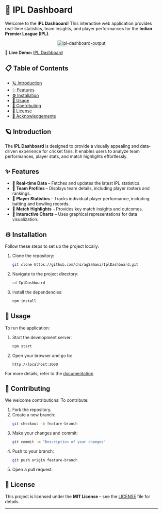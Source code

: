 # 🏏 IPL Dashboard  

Welcome to the **IPL Dashboard**! This interactive web application provides real-time statistics, team insights, and player performances for the **Indian Premier League (IPL)**.  

<div style="text-align: center;">
    <img src="https://assets.ccbp.in/frontend/content/react-js/ipl-dashboard-output-v2.gif" alt="ipl-dashboard-output" style="max-width:70%;box-shadow:0 2.8px 2.2px rgba(0, 0, 0, 0.12)">
</div>  

🔗 **Live Demo:** [IPL Dashboard](https://chiragdashboard.ccbp.tech/)  

## 📋 Table of Contents  

- [🪐 Introduction](#introduction)  
- [✨ Features](#features)  
- [⚙️ Installation](#installation)  
- [🚀 Usage](#usage)  
- [🤝 Contributing](#contributing)  
- [📜 License](#license)  
- [🙏 Acknowledgements](#acknowledgements)  

## 🪐 Introduction  

The **IPL Dashboard** is designed to provide a visually appealing and data-driven experience for cricket fans. It enables users to analyze team performances, player stats, and match highlights effortlessly.  

## ✨ Features  

- 🌟 **Real-time Data** – Fetches and updates the latest IPL statistics.  
- 🌟 **Team Profiles** – Displays team details, including player rosters and rankings.  
- 🌟 **Player Statistics** – Tracks individual player performance, including batting and bowling records.  
- 🌟 **Match Highlights** – Provides key match insights and outcomes.  
- 🌟 **Interactive Charts** – Uses graphical representations for data visualization.  

## ⚙️ Installation  

Follow these steps to set up the project locally:  

1. Clone the repository:  
    ```bash
    git clone https://github.com/chiragSahani/IplDashboard.git
    ```  
2. Navigate to the project directory:  
    ```bash
    cd IplDashboard
    ```  
3. Install the dependencies:  
    ```bash
    npm install
    ```  

## 🚀 Usage  

To run the application:  

1. Start the development server:  
    ```bash
    npm start
    ```  
2. Open your browser and go to:  
    ```
    http://localhost:3000
    ```  

For more details, refer to the [documentation](#).  

## 🤝 Contributing  

We welcome contributions! To contribute:  

1. Fork the repository.  
2. Create a new branch:  
    ```bash
    git checkout -b feature-branch
    ```  
3. Make your changes and commit:  
    ```bash
    git commit -m "Description of your changes"
    ```  
4. Push to your branch:  
    ```bash
    git push origin feature-branch
    ```  
5. Open a pull request.  

## 📜 License  

This project is licensed under the **MIT License** – see the [LICENSE](#) file for details.  

---
